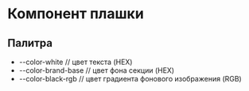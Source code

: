 # Компонент плашки

## Палитра
* --color-white // цвет текста (HEX)
* --color-brand-base // цвет фона секции (HEX)
* --color-black-rgb // цвет градиента фонового изображения (RGB)
